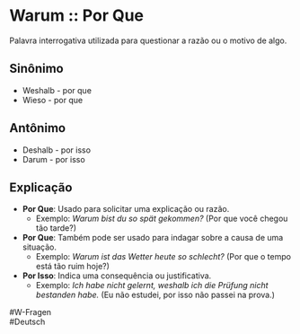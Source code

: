 # Warum :: Por Que
Palavra interrogativa utilizada para questionar a razão ou o motivo de algo.

## Sinônimo
- Weshalb - por que  
- Wieso - por que  

## Antônimo
- Deshalb - por isso  
- Darum - por isso  

## Explicação
- **Por Que**: Usado para solicitar uma explicação ou razão.
  - Exemplo: *Warum bist du so spät gekommen?* (Por que você chegou tão tarde?)
- **Por Que**: Também pode ser usado para indagar sobre a causa de uma situação.
  - Exemplo: *Warum ist das Wetter heute so schlecht?* (Por que o tempo está tão ruim hoje?)
- **Por Isso**: Indica uma consequência ou justificativa.
  - Exemplo: *Ich habe nicht gelernt, weshalb ich die Prüfung nicht bestanden habe.* (Eu não estudei, por isso não passei na prova.)

#W-Fragen  
#Deutsch